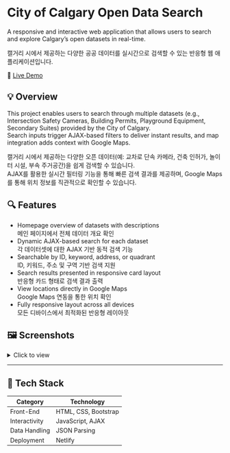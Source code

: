 # City of Calgary Open Data Search

A responsive and interactive web application that allows users to search and explore Calgary’s open datasets in real-time.

캘거리 시에서 제공하는 다양한 공공 데이터를 실시간으로 검색할 수 있는 반응형 웹 애플리케이션입니다.

🔗 [Live Demo](https://elly-search-dataset.netlify.app/)

## 💡 Overview

This project enables users to search through multiple datasets (e.g., Intersection Safety Cameras, Building Permits, Playground Equipment, Secondary Suites) provided by the City of Calgary. <br />
Search inputs trigger AJAX-based filters to deliver instant results, and map integration adds context with Google Maps.

캘거리 시에서 제공하는 다양한 오픈 데이터(예: 교차로 단속 카메라, 건축 인허가, 놀이터 시설, 부속 주거공간)을 쉽게 검색할 수 있습니다. <br />
AJAX를 활용한 실시간 필터링 기능을 통해 빠른 검색 결과를 제공하며, Google Maps를 통해 위치 정보를 직관적으로 확인할 수 있습니다.

## 🔍 Features

- Homepage overview of datasets with descriptions <br />
  메인 페이지에서 전체 데이터 개요 확인
- Dynamic AJAX-based search for each dataset <br />
  각 데이터셋에 대한 AJAX 기반 동적 검색 기능
- Searchable by ID, keyword, address, or quadrant <br />
  ID, 키워드, 주소 및 구역 기반 검색 지원
- Search results presented in responsive card layout <br />
  반응형 카드 형태로 검색 결과 출력
- View locations directly in Google Maps <br />
  Google Maps 연동을 통한 위치 확인
- Fully responsive layout across all devices <br />
  모든 디바이스에서 최적화된 반응형 레이아웃

## 🖼 Screenshots

<details>
<summary>Click to view</summary>

![Main Page](/img/main_page.png)
![Search Page](/img/search_page.png)

</details>

---

## 🧰 Tech Stack

| Category      | Technology           |
| ------------- | -------------------- |
| Front-End     | HTML, CSS, Bootstrap |
| Interactivity | JavaScript, AJAX     |
| Data Handling | JSON Parsing         |
| Deployment    | Netlify              |
